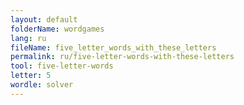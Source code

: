 ```yaml
---
layout: default
folderName: wordgames
lang: ru
fileName: five_letter_words_with_these_letters
permalink: ru/five-letter-words-with-these-letters
tool: five-letter-words
letter: 5
wordle: solver
---
```

